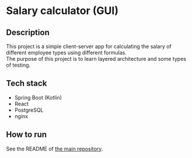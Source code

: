 # Salary calculator (GUI)

## Description

This project is a simple client-server app for calculating the salary of
different employee types using different formulas.\
The purpose of this project is to learn layered architecture and
some types of testing.

## Tech stack

* Spring Boot (Kotlin)
* React
* PostgreSQL
* nginx

## How to run

See the README of [the main repository](https://github.com/hu553in/salary-calculator).
